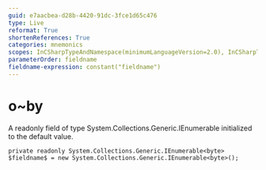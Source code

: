 ```yaml
---
guid: e7aacbea-d28b-4420-91dc-3fce1d65c476
type: Live
reformat: True
shortenReferences: True
categories: mnemonics
scopes: InCSharpTypeAndNamespace(minimumLanguageVersion=2.0), InCSharpTypeMember(minimumLanguageVersion=2.0)
parameterOrder: fieldname
fieldname-expression: constant("fieldname")
---
```


# o~by

A readonly field of type System.Collections.Generic.IEnumerable<byte> initialized to the default value.

```
private readonly System.Collections.Generic.IEnumerable<byte> $fieldname$ = new System.Collections.Generic.IEnumerable<byte>();
```

